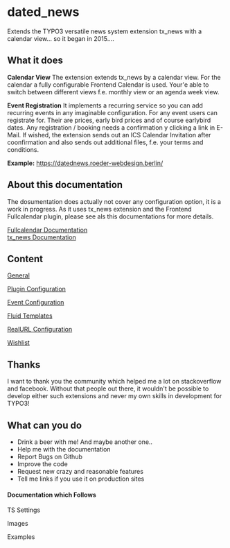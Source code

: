 # dated_news
Extends the TYPO3 versatile news system extension tx_news with a calendar view... so it began in 2015....

## What it does
__Calendar View__ The extension extends tx_news by a calendar view. For the calendar a fully configurable Frontend Calendar is used. Your'e able to switch between different views f.e. monthly view or an agenda week view. 

__Event Registration__ It implements a recurring service so you can add recurring events in any imaginable configuration. 
For any event users can registrate for. Their are prices, early bird prices and of course earlybird dates. Any registration / booking needs a confirmation y clicking a link in E-Mail. If wished, the extension sends out an ICS Calendar Invitation after coonfirmation and also sends out additional files, f.e. your terms and conditions.

__Example:__ https://datednews.roeder-webdesign.berlin/
## About this documentation
The dosumentation does actually not cover any configuration option, it is a work in progress. As it uses tx_news extension and the Frontend Fullcalendar plugin, please see als this documentations for more details.

[Fullcalendar Documentation](https://fullcalendar.io)  
[tx_news Documentation](https://docs.typo3.org/typo3cms/extensions/news/)  

## Content
[General](./Documentation/Github/General.md)

[Plugin Configuration](./Documentation/Github/Plugin%20Configuration.md)

[Event Configuration](./Documentation/Github/Event%20Configuration.md)

[Fluid Templates](./Documentation/Github/Fluid%20Templates.md)

[RealURL Configuration](./Documentation/Github/RealURL%20Configuration.md)

[Wishlist](./Documentation/Github/Wishlist.md)


## Thanks
I want to thank you the community which helped me a lot on stackoverflow and facebook. Without that people out there, it wouldn't be possible to develop either such extensions and never my own skills in development for TYPO3!

## What can you do
   * Drink a beer with me! And maybe another one..
   * Help me with the documentation
   * Report Bugs on Github
   * Improve the code
   * Request new crazy and reasonable features
   * Tell me links if you use it on production sites


#### Documentation which Follows
TS Settings

Images

Examples

